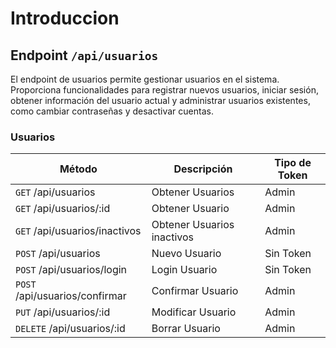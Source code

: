 # Introduccion

## Endpoint `/api/usuarios`

El endpoint de usuarios permite gestionar usuarios en el sistema. Proporciona funcionalidades para registrar nuevos usuarios, iniciar sesión, obtener información del usuario actual y administrar usuarios existentes, como cambiar contraseñas y desactivar cuentas.

### Usuarios

| Método                         | Descripción                | Tipo de Token |
| ------------------------------ | -------------------------- | ------------- |
| `GET` /api/usuarios            | Obtener Usuarios           | Admin         |
| `GET` /api/usuarios/:id        | Obtener Usuario            | Admin         |
| `GET` /api/usuarios/inactivos  | Obtener Usuarios inactivos | Admin         |
| `POST` /api/usuarios           | Nuevo Usuario              | Sin Token     |
| `POST` /api/usuarios/login     | Login Usuario              | Sin Token     |
| `POST` /api/usuarios/confirmar | Confirmar Usuario          | Admin         |
| `PUT` /api/usuarios/:id        | Modificar Usuario          | Admin         |
| `DELETE` /api/usuarios/:id     | Borrar Usuario             | Admin         |
